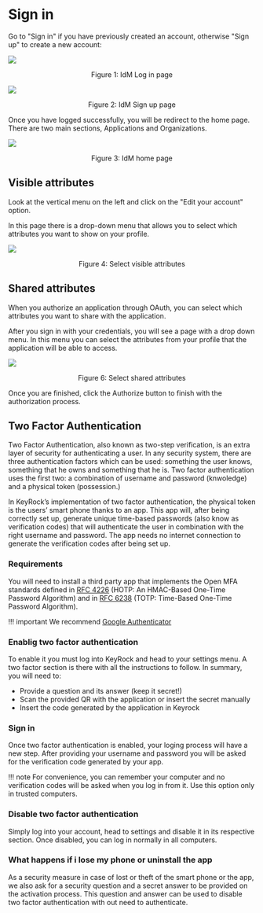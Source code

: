 # Sign in

Go to "Sign in" if you have previously created an account, otherwise "Sign up"
to create a new account:

![](https://raw.githubusercontent.com/ging/fiware-idm/master/doc/resources/UserGuide_login.png)

<p align="center">Figure 1: IdM Log in page</p>

![](https://raw.githubusercontent.com/ging/fiware-idm/master/doc/resources/UserGuide_signup.png)

<p align="center">Figure 2: IdM Sign up page</p>

Once you have logged successfully, you will be redirect to the home page. There
are two main sections, Applications and Organizations.

![](https://raw.githubusercontent.com/ging/fiware-idm/master/doc/resources/UserGuide_homepage1.png)

<p align="center">Figure 3: IdM home page</p>

## Visible attributes

Look at the vertical menu on the left and click on the "Edit your account"
option.

In this page there is a drop-down menu that allows you to select which
attributes you want to show on your profile.

![](https://raw.githubusercontent.com/ging/fiware-idm/master/doc/resources/UserGuide_visible_attributes.png)

<p align="center">Figure 4: Select visible attributes</p>

## Shared attributes

When you authorize an application through OAuth, you can select which attributes
you want to share with the application.

After you sign in with your credentials, you will see a page with a drop down
menu. In this menu you can select the attributes from your profile that the
application will be able to access.

![](https://raw.githubusercontent.com/ging/fiware-idm/master/doc/resources/UserGuide_sharedattributes.png)

<p align="center">Figure 6: Select shared attributes</p>

Once you are finished, click the Authorize button to finish with the
authorization process.

<!-- ## Third-party applications list

Look at the vertical menu on the left and click on the "Linked accounts" option.

In this page you can see a list of the applications in which you are authorized
and important information related to them.

![](https://raw.githubusercontent.com/ging/fiware-idm/master/doc/resources/UserGuide_thirdpartyapplications.png)

<p align="center">Figure 8: Third-party applications list</p>

You can also delete applications. When you click in the arrow you will see a
"Revoke access" button. It shows a modal where you can

![](https://raw.githubusercontent.com/ging/fiware-idm/master/doc/resources/UserGuide_deletethirdpartyapplications.png)

<p align="center">Figure 9: Delete third-party application</p> -->

## Two Factor Authentication

Two Factor Authentication, also known as two-step verification, is an extra
layer of security for authenticating a user. In any security system, there are
three authentication factors which can be used: something the user knows,
something that he owns and something that he is. Two factor authentication uses
the first two: a combination of username and password (knwoledge) and a physical
token (possession.)

In KeyRock’s implementation of two factor authentication, the physical token is
the users’ smart phone thanks to an app. This app will, after being correctly
set up, generate unique time-based passwords (also know as verification codes)
that will authenticate the user in combination with the right username and
password. The app needs no internet connection to generate the verification
codes after being set up.

### Requirements

You will need to install a third party app that implements the Open MFA
standards defined in [RFC 4226](https://tools.ietf.org/html/rfc4226) (HOTP: An
HMAC-Based One-Time Password Algorithm) and in
[RFC 6238](https://tools.ietf.org/html/rfc6238) (TOTP: Time-Based One-Time
Password Algorithm).

!!! important We recommend
[Google Authenticator](https://play.google.com/store/apps/details?id=com.google.android.apps.authenticator2&hl=es)

### Enablig two factor authentication

To enable it you must log into KeyRock and head to your settings menu. A two
factor section is there with all the instructions to follow. In summary, you
will need to:

-   Provide a question and its answer (keep it secret!)
-   Scan the provided QR with the application or insert the secret manually
-   Insert the code generated by the application in Keyrock

### Sign in

Once two factor authentication is enabled, your loging process will have a new
step. After providing your username and password you will be asked for the
verification code generated by your app.

!!! note For convenience, you can remember your computer and no verification
codes will be asked when you log in from it. Use this option only in trusted
computers.

### Disable two factor authentication

Simply log into your account, head to settings and disable it in its respective
section. Once disabled, you can log in normally in all computers.

### What happens if i lose my phone or uninstall the app

As a security measure in case of lost or theft of the smart phone or the app, we
also ask for a security question and a secret answer to be provided on the
activation process. This question and answer can be used to disable two factor
authentication with out need to authenticate.
